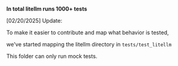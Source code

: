 **In total litellm runs 1000+ tests**

[02/20/2025] Update:

To make it easier to contribute and map what behavior is tested,

we've started mapping the litellm directory in `tests/test_litellm`

This folder can only run mock tests.

